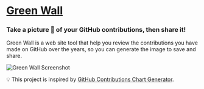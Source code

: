 # [Green Wall](https://green-wall.vercel.app/)

### Take a picture 📸 of your GitHub contributions, then share it!

Green Wall is a web site tool that help you review the contributions you have made on GitHub over the years, so you can generate the image to save and share.

![Green Wall Screenshot](https://user-images.githubusercontent.com/47730755/188365689-c8bfbccc-01d6-45e7-ae8e-084fbbdce75f.jpg)

💡 This project is inspired by [GitHub Contributions Chart Generator](https://github-contributions.vercel.app/).
